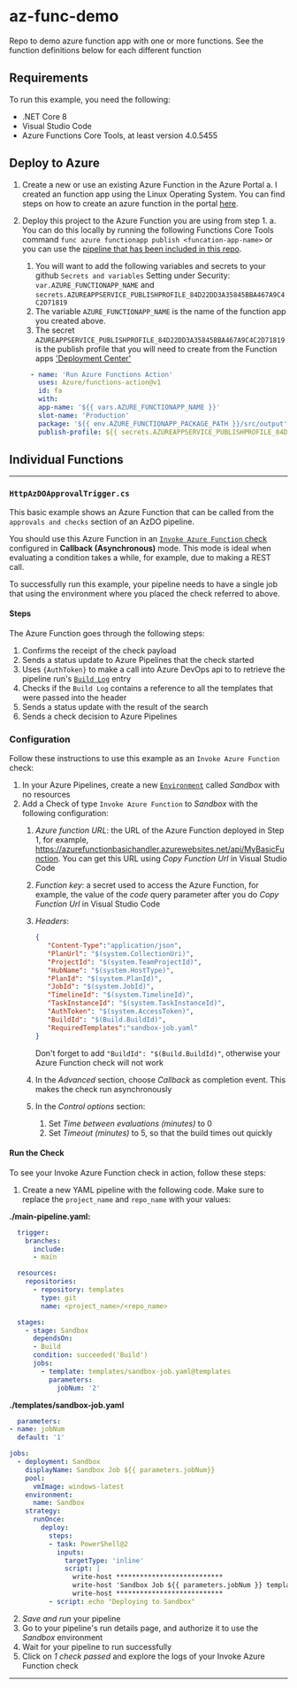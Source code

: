 # az-func-demo

Repo to demo azure function app with one or more functions. See the function definitions below for each different function

## Requirements

To run this example, you need the following:

- .NET Core 8
- Visual Studio Code
- Azure Functions Core Tools, at least version 4.0.5455

## Deploy to Azure

1. Create a new or use an existing Azure Function in the Azure Portal
   a. I created an function app using the Linux Operating System. You can find steps on how to create an azure function in the portal [here](https://learn.microsoft.com/en-us/azure/azure-functions/functions-create-function-app-portal#create-a-function-app).
2. Deploy this project to the Azure Function you are using from step 1.
   a. You can do this locally by running the following Functions Core Tools command `func azure functionapp publish <funcation-app-name>` or you can use the [pipeline that has been included in this repo](.github/workflows/main_brd-testfuncapp.yml).
      1. You will want to add the following variables and secrets to your github `Secrets and variables` Setting under Security:  `var.AZURE_FUNCTIONAPP_NAME` and `secrets.AZUREAPPSERVICE_PUBLISHPROFILE_84D22DD3A35845BBA467A9C4C2D71819`
      2. The variable `AZURE_FUNCTIONAPP_NAME` is the name of the function app you created above.
      3. The secret `AZUREAPPSERVICE_PUBLISHPROFILE_84D22DD3A35845BBA467A9C4C2D71819` is the publish profile that you will need to create from the Function apps ['Deployment Center'](https://learn.microsoft.com/en-us/azure/azure-functions/functions-how-to-use-azure-function-app-settings?tabs=portal#ftps-deployment-settings)

      ```yaml
        - name: 'Run Azure Functions Action'
          uses: Azure/functions-action@v1
          id: fa
          with:
          app-name: '${{ vars.AZURE_FUNCTIONAPP_NAME }}'
          slot-name: 'Production'
          package: '${{ env.AZURE_FUNCTIONAPP_PACKAGE_PATH }}/src/output'
          publish-profile: ${{ secrets.AZUREAPPSERVICE_PUBLISHPROFILE_84D22DD3A35845BBA467A9C4C2D71819 }}
      ```

## Individual Functions

---

### `HttpAzDOApprovalTrigger.cs`

This basic example shows an Azure Function that can be called from the `approvals and checks` section of an AzDO pipeline.

You should use this Azure Function in an [`Invoke Azure Function` check](https://learn.microsoft.com/azure/devops/pipelines/process/approvals?#invoke-azure-function) configured in **Callback (Asynchronous)** mode. This mode is ideal when evaluating a condition takes a while, for example, due to making a REST call.

To successfully run this example, your pipeline needs to have a single job that using the environment where you placed the check referred to above.

#### Steps

The Azure Function goes through the following steps:

1. Confirms the receipt of the check payload
2. Sends a status update to Azure Pipelines that the check started
3. Uses `{AuthToken}` to make a call into Azure DevOps api to to retrieve the pipeline run's [`Build Log`](https://learn.microsoft.com/en-us/rest/api/azure/devops/build/builds/get-build-log?view=azure-devops-rest-7.1) entry
4. Checks if the `Build Log` contains a reference to all the templates that were passed into the header
5. Sends a status update with the result of the search
6. Sends a check decision to Azure Pipelines

### Configuration

Follow these instructions to use this example as an `Invoke Azure Function` check:

1. In your Azure Pipelines, create a new [`Environment`](https://learn.microsoft.com/azure/devops/pipelines/process/environments) called _Sandbox_ with no resources
2. Add a Check of type `Invoke Azure Function` to _Sandbox_ with the following configuration:
   1. _Azure function URL_: the URL of the Azure Function deployed in Step 1, for example, https://azurefunctionbasichandler.azurewebsites.net/api/MyBasicFunction. You can get this URL using _Copy Function Url_ in Visual Studio Code
   2. _Function key_: a secret used to access the Azure Function, for example, the value of the _code_ query parameter after you do _Copy Function Url_ in Visual Studio Code
   3. _Headers_:

        ```json
        {
           "Content-Type":"application/json", 
           "PlanUrl": "$(system.CollectionUri)", 
           "ProjectId": "$(system.TeamProjectId)", 
           "HubName": "$(system.HostType)", 
           "PlanId": "$(system.PlanId)", 
           "JobId": "$(system.JobId)", 
           "TimelineId": "$(system.TimelineId)", 
           "TaskInstanceId": "$(system.TaskInstanceId)", 
           "AuthToken": "$(system.AccessToken)",
           "BuildId": "$(Build.BuildId)",
           "RequiredTemplates":"sandbox-job.yaml"
        }
        ```

        Don't forget to add `"BuildId": "$(Build.BuildId)"`, otherwise your Azure Function check will not work
   4. In the _Advanced_ section, choose _Callback_ as completion event. This makes the check run asynchronously
   5. In the _Control options_ section: 
      1. Set _Time between evaluations (minutes)_ to 0
      2. Set _Timeout (minutes)_ to 5, so that the build times out quickly

#### Run the Check

To see your Invoke Azure Function check in action, follow these steps:

1. Create a new YAML pipeline with the following code. Make sure to replace the `project_name` and `repo_name` with your values:

  **./main-pipeline.yaml:**

  ```yml
    trigger:
      branches:
        include:
        - main

    resources:
      repositories:
        - repository: templates
          type: git
          name: <project_name>/<repo_name>

    stages:
      - stage: Sandbox
        dependsOn:
        - Build
        condition: succeeded('Build')
        jobs:
          - template: templates/sandbox-job.yaml@templates
            parameters:
              jobNum: '2'
  ```

  **./templates/sandbox-job.yaml**

  ```yml
    parameters:
  - name: jobNum
    default: '1'

  jobs:
    - deployment: Sandbox
      displayName: Sandbox Job ${{ parameters.jobNum}}
      pool:
        vmImage: windows-latest
      environment:
        name: Sandbox
      strategy:
        runOnce:
          deploy:
            steps:
            - task: PowerShell@2
              inputs:
                targetType: 'inline'
                script: |
                  write-host ***************************
                  write-host 'Sandbox Job ${{ parameters.jobNum }} template'
                  write-host ***************************
            - script: echo "Deploying to Sandbox"
  ```

2. _Save and run_ your pipeline
3. Go to your pipeline's run details page, and authorize it to use the _Sandbox_ environment
4. Wait for your pipeline to run successfully
5. Click on _1 check passed_ and explore the logs of your Invoke Azure Function check

---
